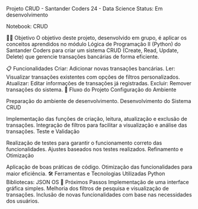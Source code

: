 Projeto CRUD - Santander Coders 24 - Data Science
Status: Em desenvolvimento

Notebook: CRUD

🧑‍💻 Objetivo
O objetivo deste projeto, desenvolvido em grupo, é aplicar os conceitos aprendidos no módulo Lógica de Programação II (Python) do Santander Coders para criar um sistema CRUD (Create, Read, Update, Delete) que gerencie transações bancárias de forma eficiente.

📋 Funcionalidades
Criar: Adicionar novas transações bancárias.
Ler: Visualizar transações existentes com opções de filtros personalizados.
Atualizar: Editar informações de transações já registradas.
Excluir: Remover transações do sistema.
🔄 Fluxo do Projeto
Configuração do Ambiente

Preparação do ambiente de desenvolvimento.
Desenvolvimento do Sistema CRUD

Implementação das funções de criação, leitura, atualização e exclusão de transações.
Integração de filtros para facilitar a visualização e análise das transações.
Teste e Validação

Realização de testes para garantir o funcionamento correto das funcionalidades.
Ajustes baseados nos testes realizados.
Refinamento e Otimização

Aplicação de boas práticas de código.
Otimização das funcionalidades para maior eficiência.
🛠️ Ferramentas e Tecnologias Utilizadas
Python
Bibliotecas:
JSON
OS
🚀 Próximos Passos
Implementação de uma interface gráfica simples.
Melhoria dos filtros de pesquisa e visualização de transações.
Inclusão de novas funcionalidades com base nas necessidades dos usuários.

